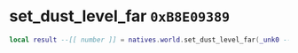 # set_dust_level_far `0xB8E09389`

```lua
local result --[[ number ]] = natives.world.set_dust_level_far(_unk0 --[[ number ]])
```